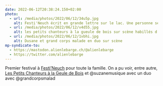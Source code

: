 ```yaml
---
date: 2022-06-12T20:38:24.150+02:00
photo:
  - url: /media/photos/2022/06/12/34u5p.jpg
    alt: Festi'Neuch écrit en grande lettre sur le lac. Une personne se baigne devant le panneau.
  - url: /media/photos/2022/06/12/v4d55.jpg
    alt: les petits chanteurs à la gueule de bois sur scène habillés d'un costume rouge et de chaussures bleues.
  - url: /media/photos/2022/06/12/1vbhi.jpg
    alt: Dusane et grand corps malade en duo sur scène
mp-syndicate-to:
  - https://mastodon.alienlebarge.ch/@alienlebarge
  - https://twitter.com/alienlebarge
---
```

Premier festival à [Festi’Neuch](https://festineuch.ch/) pour toute la famille.
On a pu voir, entre autre, [Les Petits Chanteurs à la Geule de Bois](https://www.pcgb.ch/) et @suzanemusique avec un duo avec @grandcorpsmalad
